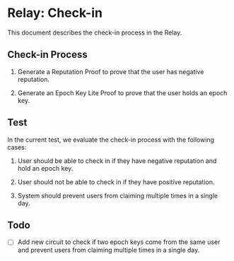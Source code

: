 # Relay: Check-in

This document describes the check-in process in the Relay.

## Check-in Process

1. Generate a Reputation Proof to prove that the user has negative reputation.

2. Generate an Epoch Key Lite Proof to prove that the user holds an epoch key.

## Test

In the current test, we evaluate the check-in process with the following cases:

1. User should be able to check in if they have negative reputation and hold an epoch key.

2. User should not be able to check in if they have positive reputation.

3. System should prevent users from claiming multiple times in a single day.

## Todo

-   [ ] Add new circuit to check if two epoch keys come from the same user and prevent users from claiming multiple times in a single day.
